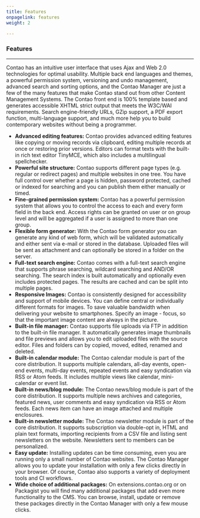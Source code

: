 ```yaml
---
title: Features
onpagelink: features
weight: 2

---
```


### **Features**
--------

Contao has an intuitive user interface that uses Ajax and Web 2.0 technologies for optimal usability. Multiple back end languages and themes, a powerful permission system, versioning and undo management, advanced search and sorting options, and the Contao Manager are just a few of the many features that make Contao stand out from other Content Management Systems. The Contao front end is 100% template based and generates accessible XHTML strict output that meets the W3C/WAI requirements. Search engine-friendly URLs, GZip support, a PDF export function, multi-language support, and much more help you to build contemporary websites without being a programmer.

- **Advanced editing features:**  Contao provides advanced editing features like copying or moving records via clipboard, editing multiple records at once or restoring prior versions. Editors can format texts with the built-in rich text editor TinyMCE, which also includes a multilingual spellchecker.
- **Powerful site structure:**  Contao supports different page types (e.g. regular or redirect pages) and multiple websites in one tree. You have full control over whether a page is hidden, password protected, cached or indexed for searching and you can publish them either manually or timed.
- **Fine-grained permission system:**  Contao has a powerful permission system that allows you to control the access to each and every form field in the back end. Access rights can be granted on user or on group level and will be aggregated if a user is assigned to more than one group.
- **Flexible form generator:**  With the Contao form generator you can generate any kind of web form, which will be validated automatically and either sent via e-mail or stored in the database. Uploaded files will be sent as attachment and can optionally be stored in a folder on the server.
- **Full-text search engine:**  Contao comes with a full-text search engine that supports phrase searching, wildcard searching and AND/OR searching. The search index is built automatically and optionally even includes protected pages. The results are cached and can be split into multiple pages.
- **Responsive Images:**  Contao is consistently designed for accessibility and support of mobile devices. You can define central or individually different formats for images. To save valuable bandwidth when delivering your website to smartphones. Specify an image - focus, so that the important image content are always in the picture.
- **Built-in file manager:**  Contao supports file uploads via FTP in addition to the built-in file manager. It automatically generates image thumbnails and file previews and allows you to edit uploaded files with the source editor. Files and folders can by copied, moved, edited, renamed and deleted.
- **Built-in calendar module:**  The Contao calendar module is part of the core distribution. It supports multiple calendars, all-day events, open-end events, multi-day events, repeated events and easy syndication via RSS or Atom feeds. It includes multiple views like calendar, mini-calendar or event list.
- **Built-in news/blog module:**  The Contao news/blog module is part of the core distribution. It supports multiple news archives and categories, featured news, user comments and easy syndication via RSS or Atom feeds. Each news item can have an image attached and multiple enclosures.
- **Built-in newsletter module:**  The Contao newsletter module is part of the core distribution. It supports subscription via double-opt in, HTML and plain text formats, importing recipients from a CSV file and listing sent newsletters on the website. Newsletters sent to members can be personalized.
- **Easy update:**  Installing updates can be time consuming, even you are running only a small number of Contao websites. The Contao Manager allows you to update your installation with only a few clicks directly in your browser. Of course, Contao also supports a variety of deployment tools and CI workflows.
- **Wide choice of additional packages:**  On extensions.contao.org or on Packagist you will find many additional packages that add even more functionality to the CMS. You can browse, install, update or remove these packages directly in the Contao Manager with only a few mouse clicks.
 
